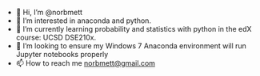 - 👋 Hi, I’m @norbmett
- 👀 I’m interested in anaconda and python.
- 🌱 I’m currently learning probability and statistics with python in the edX course: UCSD DSE210x.
- 💞️ I’m looking to ensure my Windows 7 Anaconda environment will run Jupyter notebooks properly
- 📫 How to reach me norbmett@gmail.com

<!---
norbmett/norbmett is a ✨ special ✨ repository because its `README.md` (this file) appears on your GitHub profile.
You can click the Preview link to take a look at your changes.
--->
